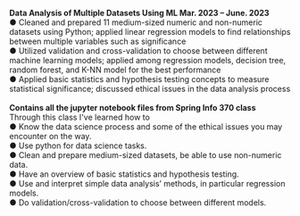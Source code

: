**Data Analysis of Multiple Datasets Using ML   Mar. 2023 – June. 2023** <br>
● Cleaned and prepared 11 medium-sized numeric and non-numeric datasets using Python; applied linear 
regression models to find relationships between multiple variables such as significance <br>
● Utilized validation and cross-validation to choose between different machine learning models; applied 
among regression models, decision tree, random forest, and K-NN model for the best performance <br>
● Applied basic statistics and hypothesis testing concepts to measure statistical significance; discussed 
ethical issues in the data analysis process
<br> <br>
**Contains all the jupyter notebook files from Spring Info 370 class** <br>
Through this class I've learned how to <br>
● Know the data science process and some of the ethical issues you may encounter on the way. <br>
● Use python for data science tasks. <br>
● Clean and prepare medium-sized datasets, be able to use non-numeric data. <br>
● Have an overview of basic statistics and hypothesis testing. <br>
● Use and interpret simple data analysis’ methods, in particular regression models. <br>
● Do validation/cross-validation to choose between different models. <br>
